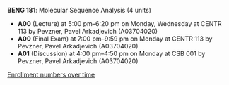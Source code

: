 **BENG 181**: Molecular Sequence Analysis (4 units)

- **A00** (Lecture) at 5:00 pm–6:20 pm on Monday, Wednesday at CENTR 113 by Pevzner, Pavel Arkadjevich (A03704020)
- **A00** (Final Exam) at 7:00 pm–9:59 pm on Monday at CENTR 113 by Pevzner, Pavel Arkadjevich (A03704020)
- **A01** (Discussion) at 4:00 pm–4:50 pm on Monday at CSB 001 by Pevzner, Pavel Arkadjevich (A03704020)

[Enrollment numbers over time](./BENG181.tsv)
